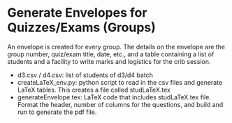 # Generate Envelopes for Quizzes/Exams (Groups)
An envelope is created for every group. The details on the envelope are the group number, quiz/exam title, date, etc., and a table containing a list of students and a facility to write marks and logistics for the crib session. 

* d3.csv / d4.csv: list of students of d3/d4 batch
* createLaTeX_env.py: python script to read in the csv files and generate LaTeX tables. This creates a file called studLaTeX.tex
* generateEnvelope.tex: LaTeX code that includes studLaTeX.tex file. Format the header, number of columns for the questions, and build and run to generate the pdf file.
